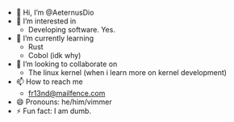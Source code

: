 - 👋 Hi, I’m @AeternusDio
- 👀 I’m interested in
  - Developing software. Yes.   
- 🌱 I’m currently learning
  - Rust
  - Cobol (idk why)   
- 💞️ I’m looking to collaborate on
  - The linux kernel (when i learn more on kernel development) 
- 📫 How to reach me
  - fr13nd@mailfence.com 
- 😄 Pronouns: he/him/vimmer
- ⚡ Fun fact: I am dumb.

<!---
AeternusDio/AeternusDio is a ✨ special ✨ repository because its `README.md` (this file) appears on your GitHub profile.
You can click the Preview link to take a look at your changes.
--->
